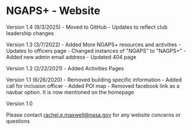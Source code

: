 # NGAPS+ - Website

Version 1.4 (9/3/2025)
    - Moved to GitHub
    - Updates to reflect club leadership changes

Version 1.3 (3/7/2022)
    - Added More NGAPS+ resources and activities
    - Updates to officers page
    - Changed instances of "NGAPS" to "NAGPS+"
    - Added new admin email address
    - Updated 404 page

Version 1.2 (2/22/2021)
    - Added Activities Pages

Version 1.1 (6/26/2020)
    - Removed building specific information
    - Added call for inclusion officer
    - Added POI map
    - Removed facebook link as a navbar option. It is now mentioned on the homepage

Version 1.0

Please contact rachel.e.maxwell@nasa.gov for any website concerns or questions

